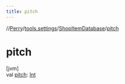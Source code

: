 ```yaml
---
title: pitch
---
```

//[Perry](../../../index.html)/[tools.settings](../index.html)/[ShopItemDatabase](index.html)/[pitch](pitch.html)



# pitch



[jvm]\
val [pitch](pitch.html): [Int](https://kotlinlang.org/api/latest/jvm/stdlib/kotlin/-int/index.html)




